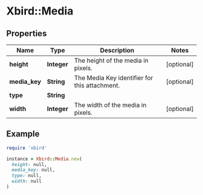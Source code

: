 # Xbird::Media

## Properties

| Name | Type | Description | Notes |
| ---- | ---- | ----------- | ----- |
| **height** | **Integer** | The height of the media in pixels. | [optional] |
| **media_key** | **String** | The Media Key identifier for this attachment. | [optional] |
| **type** | **String** |  |  |
| **width** | **Integer** | The width of the media in pixels. | [optional] |

## Example

```ruby
require 'xbird'

instance = Xbird::Media.new(
  height: null,
  media_key: null,
  type: null,
  width: null
)
```

